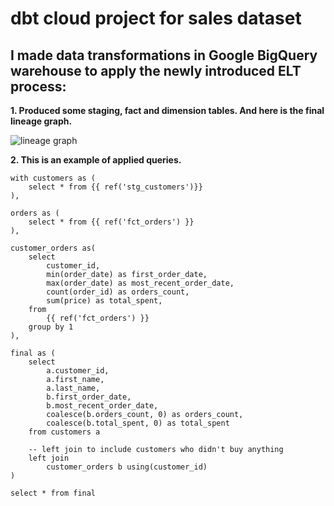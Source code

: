 # dbt cloud project for sales dataset

## I made data transformations in Google BigQuery warehouse to apply the newly introduced ELT process:

**1. Produced some staging, fact and dimension tables. And here is the final lineage graph.**

![lineage graph](https://user-images.githubusercontent.com/36075516/118669944-781df880-b7f6-11eb-9b8d-73bc085cdb45.png)

**2. This is an example of applied queries.**

```
with customers as (
    select * from {{ ref('stg_customers')}}
),

orders as (
    select * from {{ ref('fct_orders') }}
),

customer_orders as(
    select
        customer_id,
        min(order_date) as first_order_date,
        max(order_date) as most_recent_order_date,
        count(order_id) as orders_count,
        sum(price) as total_spent,
    from
        {{ ref('fct_orders') }}
    group by 1
),

final as (
    select
        a.customer_id,
        a.first_name,
        a.last_name,
        b.first_order_date,
        b.most_recent_order_date,
        coalesce(b.orders_count, 0) as orders_count,
        coalesce(b.total_spent, 0) as total_spent
    from customers a
    
    -- left join to include customers who didn't buy anything
    left join 
        customer_orders b using(customer_id)
)

select * from final
```
